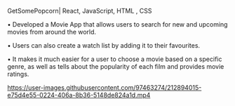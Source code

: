 GetSomePopcorn| React, JavaScript, HTML , CSS 


• Developed a Movie App that allows users to search for new and upcoming movies from around the world.

• Users can also create a watch list by adding it to their favourites.

• It makes it much easier for a user to choose a movie based on a specific genre, as well as tells about the popularity of
each film and provides movie ratings.


https://user-images.githubusercontent.com/97463274/212894015-e75d4e55-0224-406a-8b36-5148de824a1d.mp4

